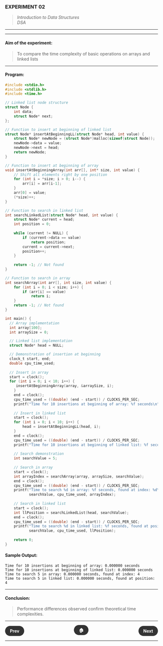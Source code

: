 ### **EXPERIMENT 02**
> *Introduction to Data Structures*  
*DSA*

---
---

#### **Aim of the experiment:**
> To compare the time complexity of basic operations on arrays and linked lists

---

#### **Program:**
```c
#include <stdio.h>
#include <stdlib.h>
#include <time.h>

// Linked list node structure
struct Node {
    int data;
    struct Node* next;
};

// Function to insert at beginning of linked list
struct Node* insertAtBeginningLL(struct Node* head, int value) {
    struct Node* newNode = (struct Node*)malloc(sizeof(struct Node));
    newNode->data = value;
    newNode->next = head;
    return newNode;
}

// Function to insert at beginning of array
void insertAtBeginningArray(int arr[], int* size, int value) {
    // Shift all elements right by one position
    for (int i = *size; i > 0; i--) {
        arr[i] = arr[i-1];
    }
    arr[0] = value;
    (*size)++;
}

// Function to search in linked list
int searchLinkedList(struct Node* head, int value) {
    struct Node* current = head;
    int position = 0;
    
    while (current != NULL) {
        if (current->data == value)
            return position;
        current = current->next;
        position++;
    }
    
    return -1; // Not found
}

// Function to search in array
int searchArray(int arr[], int size, int value) {
    for (int i = 0; i < size; i++) {
        if (arr[i] == value)
            return i;
    }
    return -1; // Not found
}

int main() {
  // Array implementation
  int array[100];
  int arraySize = 0;

  // Linked list implementation
  struct Node* head = NULL;

  // Demonstration of insertion at beginning
  clock_t start, end;
  double cpu_time_used;
    
  // Insert in array
  start = clock();
  for (int i = 0; i < 10; i++) {
     insertAtBeginningArray(array, &arraySize, i);
    }
    end = clock();
    cpu_time_used = ((double) (end - start)) / CLOCKS_PER_SEC;
    printf("Time for 10 insertions at beginning of array: %f seconds\n", cpu_time_used);
    
    // Insert in linked list
    start = clock();
    for (int i = 0; i < 10; i++) {
        head = insertAtBeginningLL(head, i);
    }
    end = clock();
    cpu_time_used = ((double) (end - start)) / CLOCKS_PER_SEC;
    printf("Time for 10 insertions at beginning of linked list: %f seconds\n", cpu_time_used);
    
    // Search demonstration
    int searchValue = 5;
    
    // Search in array
    start = clock();
    int arrayIndex = searchArray(array, arraySize, searchValue);
    end = clock();
    cpu_time_used = ((double) (end - start)) / CLOCKS_PER_SEC;
    printf("Time to search %d in array: %f seconds, found at index: %d\n", 
           searchValue, cpu_time_used, arrayIndex);
    
    // Search in linked list
    start = clock();
    int llPosition = searchLinkedList(head, searchValue);
    end = clock();
    cpu_time_used = ((double) (end - start)) / CLOCKS_PER_SEC;
    printf("Time to search %d in linked list: %f seconds, found at position: %d\n", 
           searchValue, cpu_time_used, llPosition);
    
    return 0;
}
```

#### **Sample Output:**
```
Time for 10 insertions at beginning of array: 0.000000 seconds
Time for 10 insertions at beginning of linked list: 0.000000 seconds   
Time to search 5 in array: 0.000000 seconds, found at index: 4
Time to search 5 in linked list: 0.000000 seconds, found at position: 4
```

---

#### **Conclusion:**
> Performance differences observed confirm theoretical time complexities.

---

<div style="display: flex; justify-content: space-between; align-items: center; margin: 20px 0;">
  <div style="text-align: left;">
    <a href="1.md" style="background: #333; color: white; padding: 8px 16px; border-radius: 20px; text-decoration: none; font-weight: bold;">Prev</a>
  </div>
  <div style="text-align: center;">
    <a href="../" style="background: #333; color: white; padding: 8px 16px; border-radius: 20px; text-decoration: none; font-weight: bold;">🏠</a>
  </div>
  <div style="text-align: right;">
    <a href="3.md" style="background: #333; color: white; padding: 8px 16px; border-radius: 20px; text-decoration: none; font-weight: bold;">Next</a>
  </div>
</div>

---